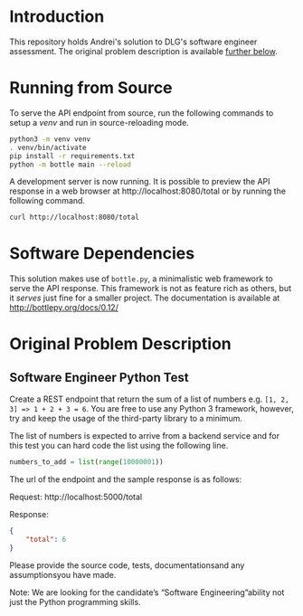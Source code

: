 
# Introduction

This repository holds Andrei's solution to DLG's software engineer assessment. The original problem description is available [further below](#original-problem-description).

# Running from Source

To serve the API endpoint from source, run the following commands to setup a _venv_ and run in source-reloading mode.

```bash
python3 -m venv venv
. venv/bin/activate
pip install -r requirements.txt
python -m bottle main --reload
```

A development server is now running. It is possible to preview the API response in a web browser at http://localhost:8080/total or by running the following command.

```bash
curl http://localhost:8080/total
```

# Software Dependencies

This solution makes use of `bottle.py`, a minimalistic web framework to serve the API response. This framework is not as feature rich as others, but it _serves_ just fine for a smaller project. The documentation is available at http://bottlepy.org/docs/0.12/

# Original Problem Description

## Software Engineer Python Test

Create a REST endpoint that return the sum of a list of numbers e.g. `[1, 2, 3] => 1 + 2 + 3 = 6`. You are free to use any Python 3 framework, however, try and keep the usage of the third-party library to a minimum.

The list of numbers is expected to arrive from a backend service and for this test you can hard code the list using the following line.

```python
numbers_to_add = list(range(10000001))
```

The url of the endpoint and the sample response is as follows:

Request: http://localhost:5000/total

Response:

```json
{
    "total": 6
}
```

Please provide the source code, tests, documentationsand any assumptionsyou have made.

Note: We are looking for the candidate’s “Software Engineering”ability not just the Python programming skills.
